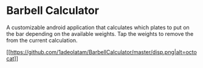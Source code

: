 # Barbell Calculator
A customizable android application that calculates which plates to put on the bar depending on the available weights.
Tap the weights to remove the from the current calculation.

[[https://github.com/1adeolatam/BarbellCalculator/master/disp.png|alt=octocat]]
